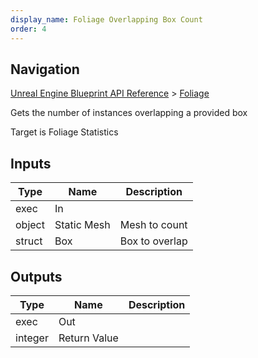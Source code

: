 ```yaml
---
display_name: Foliage Overlapping Box Count
order: 4
---
```

## Navigation

[Unreal Engine Blueprint API Reference](https://dev.epicgames.com/documentation/en-us/unreal-engine/BlueprintAPI) > [Foliage](https://dev.epicgames.com/documentation/en-us/unreal-engine/BlueprintAPI/Foliage)

Gets the number of instances overlapping a provided box

Target is Foliage Statistics

## Inputs

| Type | Name | Description |
| --- | --- | --- |
| exec | In |  |
| object | Static Mesh | Mesh to count |
| struct | Box | Box to overlap |

## Outputs

| Type | Name | Description |
| --- | --- | --- |
| exec | Out |  |
| integer | Return Value |  |
